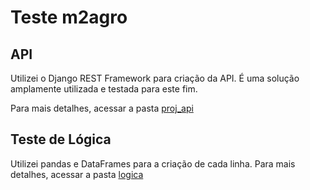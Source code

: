 # Teste m2agro

## API

Utilizei o Django REST Framework para criação da API. É uma solução amplamente utilizada e testada para este fim. 

Para mais detalhes, acessar a pasta [proj_api](proj_api/)

## Teste de Lógica

Utilizei pandas e DataFrames para a criação de cada linha. Para mais detalhes, acessar a pasta [logica](logica/)